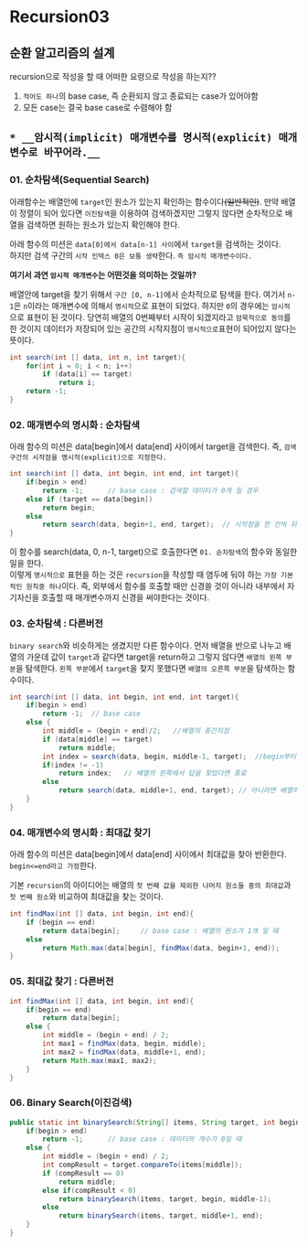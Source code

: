 # __Recursion03__

## 순환 알고리즘의 설계
recursion으로 작성을 할 때 어떠한 요령으로 작성을 하는지??

1. `적어도 하나`의 base case, 즉 순환되지 않고 종료되는 case가 있어야함
2. 모든 case는 결국 base case로 수렴해야 함

## `* __암시적(implicit) 매개변수를 명시적(explicit) 매개변수로 바꾸어라.__`

### 01. 순차탐색(Sequential Search)
아래함수는 배열안에 `target`인 원소가 있는지 확인하는 함수이다~~(일반적인)~~. 만약 배열이 정렬이 되어 있다면 `이진탐색`을 이용하여 검색하겠지만 그렇지 않다면 순차적으로 배열을 검색하면 원하는 원소가 있는지 확인해야 한다.  

아래 함수의 미션은 `data[0]에서 data[n-1] 사이`에서 `target`을 검색하는 것이다.  
하지만 검색 구간의 `시작 인덱스 0은 보통 생략`한다. `즉 암시적 매개변수이다.`  

__여기서 과연 `암시적 매개변수`는 어떤것을 의미하는 것일까?__  

배열안에 target을 찾기 위해서 `구간 [0, n-1]`에서 순차적으로 탐색을 한다. 여기서 `n-1`은 `n`이라는 매개변수에 의해서 `명시적`으로 표현이 되었다. 하지만 `0`의 경우에는 `암시적`으로 표현이 된 것이다. 당연히 배열의 0번째부터 시작이 되겠지라고 `암묵적으로 동의`를 한 것이지 데이터가 저장되어 있는 공간의 시작지점이 `명시적으로`표현이 되어있지 않다는 뜻이다.

```java
int search(int [] data, int n, int target){
    for(int i = 0; i < n; i++)
        if (data[i] == target)
            return i;
    return -1;
}

```

### 02. 매개변수의 명시화 : 순차탐색
아래 함수의 미션은 data[begin]에서 data[end] 사이에서 target을 검색한다. 즉, `검색구간의 시작점을 명시적(explicit)으로 지정한다.`

```java
int search(int [] data, int begin, int end, int target){
    if(begin > end)
        return -1;      // base case : 검색할 데이터가 0개 일 경우
    else if (target == data[begin])
        return begin;
    else
        return search(data, begin+1, end, target);  // 시작점을 한 칸씩 뒤로 옮김
}
```
이 함수를 search(data, 0, n-1, target)으로 호출한다면 `01. 순차탐색`의 함수와 동일한 일을 한다.  
이렇게 `명시적으로` 표현을 하는 것은 `recursion`을 작성할 때 염두에 둬야 하는 `가장 기본적인 원칙중 하나`이다. 즉, 외부에서 함수를 호출할 때만 신경쓸 것이 아니라 내부에서 자기자신을 호출할 때 매개변수까지 신경을 써야한다는 것이다.

### 03. 순차탐색 : 다른버전

`binary search`와 비슷하게는 생겼지만 다른 함수이다. 먼저 배열을 반으로 나누고 배열의 가운데 값이 `target`과 같다면 target을 return하고 그렇지 않다면 `배열의 왼쪽 부분`을 탐색한다. `왼쪽 부분`에서 `target`을 찾지 못했다면 `배열의 오른쪽 부분`을 탐색하는 함수이다.

```java
int search(int [] data, int begin, int end, int target){
    if(begin > end)
        return -1;  // base case
    else {
        int middle = (begin + end)/2;   //배열의 중간지점
        if (data[middle] == target)
            return middle;
        int index = search(data, begin, middle-1, target);  //begin부터 middle사이를 검색
        if(index != -1)
            return index;   // 배열의 왼쪽에서 답을 찾았다면 종료
        else
            return search(data, middle+1, end, target); // 아니라면 배열의 오른쪽 탐색
    }
}
```

### 04. 매개변수의 명시화 : 최대값 찾기
아래 함수의 미션은 data[begin]에서 data[end] 사이에서 최대값을 찾아 반환한다. `begin<=end라고 가정`한다.  

기본 `recursion`의 아이디어는 배열의 `첫 번째 값을 제외한 나머지 원소들 중의 최대값`과 `첫 번째 원소`와 비교하여 최대값을 찾는 것이다.

```java
int findMax(int [] data, int begin, int end){
    if (begin == end)
        return data[begin];     // base case : 배열의 원소가 1개 일 때
    else
        return Math.max(data[begin], findMax(data, begin+1, end));
}
```

### 05. 최대값 찾기 : 다른버전
```java
int findMax(int [] data, int begin, int end){
    if(begin == end)
        return data[begin];
    else {
        int middle = (begin + end) / 2;
        int max1 = findMax(data, begin, middle);
        int max2 = findMax(data, middle+1, end);
        return Math.max(max1, max2);
    }
}
```

### 06. Binary Search(이진검색)

```java
public static int binarySearch(String[] items, String target, int begin, int end){
    if(begin > end)
        return -1;      // base case : 데이터의 개수가 0일 때
    else {
        int middle = (begin + end) / 2;
        int compResult = target.compareTo(items[middle]);
        if (compResult == 0)
            return middle;
        else if(compResult < 0)
            return binarySearch(items, target, begin, middle-1);
        else
            return binarySearch(items, target, middle+1, end);
    }
}
```
